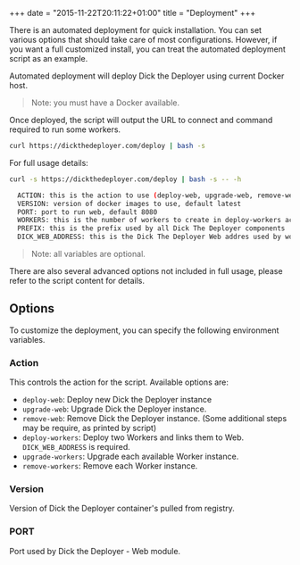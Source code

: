 +++
date = "2015-11-22T20:11:22+01:00"
title = "Deployment"
+++

There is an automated deployment for quick installation. You can set various options that should take care of most configurations. 
However, if you want a full customized install, you can treat the automated deployment script as an example.

Automated deployment will deploy Dick the Deployer using current Docker host. 

> Note: you must have a Docker available.

Once deployed, the script will output the URL to connect and command required to run some workers.

```bash
curl https://dickthedeployer.com/deploy | bash -s
```


For full usage details:
```bash
curl -s https://dickthedeployer.com/deploy | bash -s -- -h
```

```bash
  ACTION: this is the action to use (deploy-web, upgrade-web, remove-web, deploy-workers, upgrade-workers, remove-workers)
  VERSION: version of docker images to use, default latest
  PORT: port to run web, default 8080
  WORKERS: this is the number of workers to create in deploy-workers action
  PREFIX: this is the prefix used by all Dick The Deployer components
  DICK_WEB_ADDRESS: this is the Dick The Deployer Web addres used by workers to register in
```

> Note: all variables are optional.

There are also several advanced options not included in full usage, please refer to the script content for details.

## Options

To customize the deployment, you can specify the following environment variables.

### Action

This controls the action for the script. Available options are:

* `deploy-web`: Deploy new Dick the Deployer instance
* `upgrade-web`: Upgrade Dick the Deployer instance.
* `remove-web`: Remove Dick the Deployer instance. (Some additional steps may be require, as printed by script)
* `deploy-workers`: Deploy two Workers and links them to Web. `DICK_WEB_ADDRESS` is required.
* `upgrade-workers`: Upgrade each available Worker instance.
* `remove-workers`: Remove each Worker instance.

### Version

Version of Dick the Deployer container's pulled from registry.

### PORT

Port used by Dick the Deployer - Web module. 
